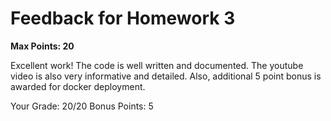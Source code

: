 # Feedback for Homework 3
**Max Points: 20**

Excellent work! The code is well written and documented. The youtube video is also very informative and detailed. Also, additional 5 point bonus is awarded for docker deployment.  

Your Grade: 20/20
Bonus Points: 5